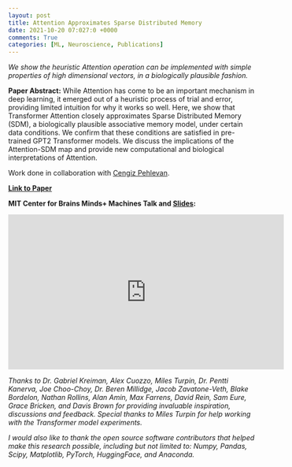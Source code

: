 ```yaml
---
layout: post
title: Attention Approximates Sparse Distributed Memory
date: 2021-10-20 07:027:0 +0000
comments: True
categories: [ML, Neuroscience, Publications]
---
```


*We show the heuristic Attention operation can be implemented with simple properties of high dimensional vectors, in a biologically plausible fashion.*

**Paper Abstract:** While Attention has come to be an important mechanism in deep learning, it emerged out of a heuristic process of trial and error, providing limited intuition for why it works so well. Here, we show that Transformer Attention closely approximates Sparse Distributed Memory (SDM), a biologically plausible associative memory model, under certain data conditions. We confirm that these conditions are satisfied in pre-trained GPT2 Transformer models. We discuss the implications of the Attention-SDM map and provide new computational and biological interpretations of Attention.

Work done in collaboration with [Cengiz Pehlevan](https://pehlevan.seas.harvard.edu/).

**[Link to Paper](https://openreview.net/forum?id=WVYzd7GvaOM&noteId=l-hU8Fav3x#all)**

**MIT Center for Brains Minds+ Machines Talk and [Slides](https://docs.google.com/presentation/d/1gGErBUIDM5SQCroovgTGmwgaz61EZ6RdN-eg8niCb0w/edit?usp=sharing):**<br>

<iframe width="560" height="315" src="https://www.youtube.com/embed/THIIk7LR9_8" title="YouTube video player" frameborder="0" allow="accelerometer; autoplay; clipboard-write; encrypted-media; gyroscope; picture-in-picture" allowfullscreen></iframe>



*Thanks to Dr. Gabriel Kreiman, Alex Cuozzo, Miles Turpin, Dr. Pentti Kanerva, Joe Choo-Choy, Dr. Beren Millidge, Jacob Zavatone-Veth, Blake Bordelon, Nathan Rollins, Alan Amin, Max Farrens, David Rein, Sam Eure, Grace Bricken, and Davis Brown for providing invaluable inspiration, discussions and feedback. Special thanks to Miles Turpin for help working with the Transformer model experiments.*

*I would also like to thank the open source software contributors that helped make this research possible, including but not limited to: Numpy, Pandas, Scipy, Matplotlib, PyTorch, HuggingFace, and Anaconda.*
